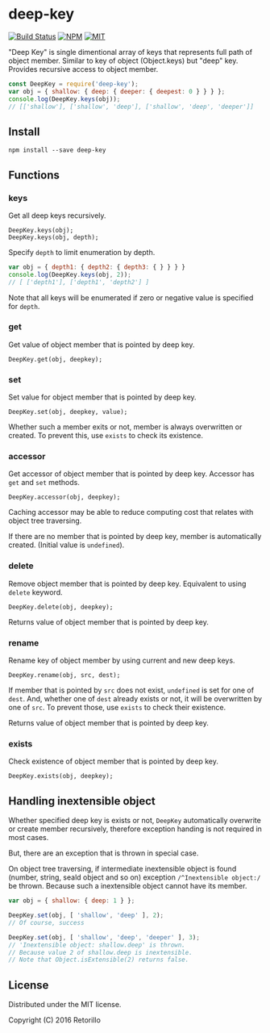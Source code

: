 # deep-key

[![Build Status](https://travis-ci.org/retorillo/deep-key.svg?branch=master)](https://travis-ci.org/retorillo/deep-key)
[![NPM](https://img.shields.io/npm/v/deep-key.svg)](https://www.npmjs.com/package/deep-key)
[![MIT](https://img.shields.io/badge/license-MIT-blue.svg)](https://opensource.org/licenses/MIT)

"Deep Key" is single dimentional array of keys that represents full path of
object member. Similar to key of object (Object.keys) but "deep" key. Provides
recursive access to object member.

```javascript
const DeepKey = require('deep-key');
var obj = { shallow: { deep: { deeper: { deepest: 0 } } } };
console.log(DeepKey.keys(obj));
// [['shallow'], ['shallow', 'deep'], ['shallow', 'deep', 'deeper']]
```

## Install

```
npm install --save deep-key
```

## Functions


### keys

Get all deep keys recursively.

```
DeepKey.keys(obj);
DeepKey.keys(obj, depth);
```

Specify `depth` to limit enumeration by depth.

```javascript
var obj = { depth1: { depth2: { depth3: { } } } }
console.log(DeepKey.keys(obj, 2));
// [ ['depth1'], ['depth1', 'depth2'] ]
```

Note that all keys will be enumerated if zero or negative value is specified for
`depth`.


### get

Get value of object member that is pointed by deep key.

```
DeepKey.get(obj, deepkey);
```

### set

Set value for object member that is pointed by deep key.

```
DeepKey.set(obj, deepkey, value);
```

Whether such a member exits or not, member is always overwritten or created. To
prevent this, use `exists` to check its existence.

### accessor

Get accessor of object member that is pointed by deep key.
Accessor has `get` and `set` methods.

```
DeepKey.accessor(obj, deepkey);
```

Caching accessor may be able to reduce computing cost that relates with object
tree traversing.

If there are no member that is pointed by deep key, member is automatically
created. (Initial value is `undefined`).


### delete

Remove object member that is pointed by deep key.
Equivalent to using `delete` keyword.

```
DeepKey.delete(obj, deepkey);
```

Returns value of object member that is pointed by deep key.

### rename

Rename key of object member by using current and new deep keys.

```
DeepKey.rename(obj, src, dest);
```

If member that is pointed by `src` does not exist, `undefined` is set for one of
`dest`. And, whether one of `dest` already exists or not, it will be overwritten
by one of `src`. To prevent those, use `exists` to check their existence.

Returns value of object member that is pointed by deep key.

### exists

Check existence of object member that is pointed by deep key.

```
DeepKey.exists(obj, deepkey);
```

## Handling inextensible object

Whether specified deep key is exists or not, `DeepKey` automatically overwrite
or create member recursively, therefore exception handing is not required in
most cases.

But, there are an exception that is thrown in special case.

On object tree traversing, if intermediate inextensible object is found (number,
string, seald object and so on) exception `/^Inextensible object:/` be thrown.
Because such a inextensible object cannot have its member.

```javascript
var obj = { shallow: { deep: 1 } };

DeepKey.set(obj, [ 'shallow', 'deep' ], 2);
// Of course, success

DeepKey.set(obj, [ 'shallow', 'deep', 'deeper' ], 3);
// 'Inextensible object: shallow.deep' is thrown.
// Because value 2 of shallow.deep is inextensible.
// Note that Object.isExtensible(2) returns false.
```

## License

Distributed under the MIT license.

Copyright (C) 2016 Retorillo

